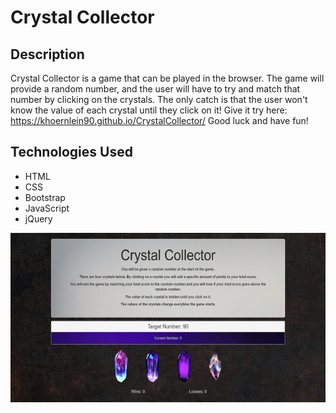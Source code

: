 # Crystal Collector
## Description
Crystal Collector is a game that can be played in the browser. The game will provide a random number, and the user will have to try and match that number by clicking on the crystals. The only catch is that the user won't know the value of each crystal until they click on it! Give it try here: https://khoernlein90.github.io/CrystalCollector/ Good luck and have fun!

## Technologies Used
* HTML
* CSS 
* Bootstrap
* JavaScript
* jQuery

![Screenshot](/assets/images/crystal.jpg)